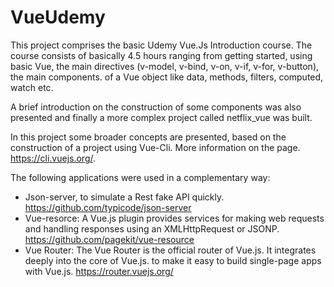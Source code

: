 # VueUdemy

This project comprises the basic Udemy Vue.Js Introduction course. The course consists of basically 4.5 hours ranging from getting started, using basic Vue, the main directives (v-model, v-bind, v-on, v-if, v-for, v-button), the main components. of a Vue object like data, methods, filters, computed, watch etc.

A brief introduction on the construction of some components was also presented and finally a more complex project called netflix_vue was built.

In this project some broader concepts are presented, based on the construction of a project using Vue-Cli. More information on the page. https://cli.vuejs.org/.

The following applications were used in a complementary way:

* Json-server, to simulate a Rest fake API quickly. https://github.com/typicode/json-server
* Vue-resorce: A Vue.js plugin provides services for making web requests and handling responses using an XMLHttpRequest or JSONP. https://github.com/pagekit/vue-resource
* Vue Router: The Vue Router is the official router of Vue.js. It integrates deeply into the core of Vue.js. to make it easy to build single-page apps with Vue.js. https://router.vuejs.org/
